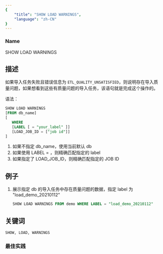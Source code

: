 ```yaml
---
{
    "title": "SHOW LOAD WARNINGS",
    "language": "zh-CN"
}
---
```


<!--
Licensed to the Apache Software Foundation (ASF) under one
or more contributor license agreements.  See the NOTICE file
distributed with this work for additional information
regarding copyright ownership.  The ASF licenses this file
to you under the Apache License, Version 2.0 (the
"License"); you may not use this file except in compliance
with the License.  You may obtain a copy of the License at

  http://www.apache.org/licenses/LICENSE-2.0

Unless required by applicable law or agreed to in writing,
software distributed under the License is distributed on an
"AS IS" BASIS, WITHOUT WARRANTIES OR CONDITIONS OF ANY
KIND, either express or implied.  See the License for the
specific language governing permissions and limitations
under the License.
-->



### Name

SHOW LOAD WARNINGS

## 描述

如果导入任务失败且错误信息为 `ETL_QUALITY_UNSATISFIED`，则说明存在导入质量问题，如果想看到这些有质量问题的导入任务，该语句就是完成这个操作的。

语法：

```sql
SHOW LOAD WARNINGS
[FROM db_name]
[
   WHERE
   [LABEL [ = "your_label" ]]
   [LOAD_JOB_ID = ["job id"]]
]
```

1. 如果不指定 db_name，使用当前默认 db
2. 如果使用 LABEL = ，则精确匹配指定的 label
3. 如果指定了 LOAD_JOB_ID，则精确匹配指定的 JOB ID

## 例子

1. 展示指定 db 的导入任务中存在质量问题的数据，指定 label 为 "load_demo_20210112" 

   ```sql
   SHOW LOAD WARNINGS FROM demo WHERE LABEL = "load_demo_20210112" 
   ```

## 关键词

    SHOW, LOAD, WARNINGS

### 最佳实践

